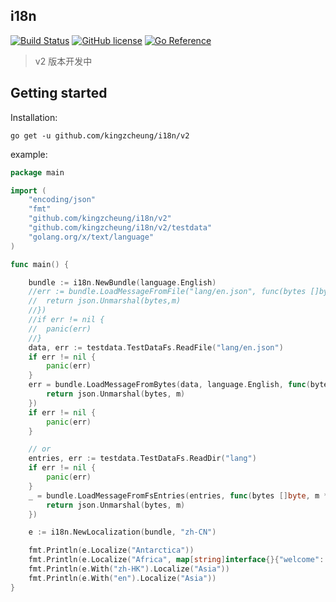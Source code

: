 i18n 
---
[![Build Status](https://cloud.drone.io/api/badges/kingzcheung/i18n/status.svg)](https://cloud.drone.io/kingzcheung/i18n)
[![GitHub license](https://img.shields.io/badge/license-Apache-blue.svg)](https://github.com/kingzcheung/i18n/blob/master/LICENSE)
[![Go Reference](https://pkg.go.dev/badge/github.com/kingzcheung/i18n.svg)](https://pkg.go.dev/github.com/kingzcheung/i18n)

> v2 版本开发中

## Getting started

Installation:

```shell
go get -u github.com/kingzcheung/i18n/v2
```

example:

```go
package main

import (
	"encoding/json"
	"fmt"
	"github.com/kingzcheung/i18n/v2"
	"github.com/kingzcheung/i18n/v2/testdata"
	"golang.org/x/text/language"
)

func main() {

	bundle := i18n.NewBundle(language.English)
	//err := bundle.LoadMessageFromFile("lang/en.json", func(bytes []byte, m *map[string]interface{}) error {
	//	return json.Unmarshal(bytes,m)
	//})
	//if err != nil {
	//	panic(err)
	//}
	data, err := testdata.TestDataFs.ReadFile("lang/en.json")
	if err != nil {
		panic(err)
	}
	err = bundle.LoadMessageFromBytes(data, language.English, func(bytes []byte, m *map[string]interface{}) error {
		return json.Unmarshal(bytes, m)
	})
	if err != nil {
		panic(err)
	}

	// or
	entries, err := testdata.TestDataFs.ReadDir("lang")
	if err != nil {
		panic(err)
	}
	_ = bundle.LoadMessageFromFsEntries(entries, func(bytes []byte, m *map[string]interface{}) error {
		return json.Unmarshal(bytes, m)
	})

	e := i18n.NewLocalization(bundle, "zh-CN")

	fmt.Println(e.Localize("Antarctica"))                                      //南极洲
	fmt.Println(e.Localize("Africa", map[string]interface{}{"welcome": "你好"})) //非洲,你好
	fmt.Println(e.With("zh-HK").Localize("Asia"))                              //亞洲
	fmt.Println(e.With("en").Localize("Asia"))
}
```

